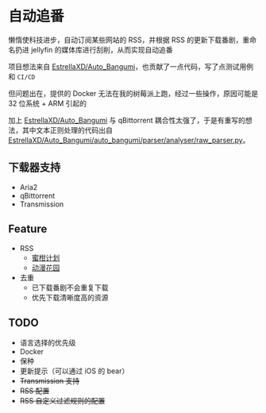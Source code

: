 # 自动追番
懒惰使科技进步，自动订阅某些网站的 RSS，并根据 RSS 的更新下载番剧，重命名扔进 jellyfin 的媒体库进行刮削，从而实现自动追番

项目想法来自 [EstrellaXD/Auto_Bangumi](https://github.com/EstrellaXD/Auto_Bangumi)，也贡献了一点代码，写了点测试用例和 `CI/CD`

但问题出在，提供的 Docker 无法在我的树莓派上跑，经过一些操作，原因可能是 32 位系统 + ARM 引起的

加上 [EstrellaXD/Auto_Bangumi](https://github.com/EstrellaXD/Auto_Bangumi) 与 qBittorrent 耦合性太强了，于是有重写的想法，其中文本正则处理的代码出自 [EstrellaXD/Auto_Bangumi/auto_bangumi/parser/analyser/raw_parser.py](https://github.com/EstrellaXD/Auto_Bangumi/blob/c9c2b28389aac6ac4d778cdc7de1a77ca024b97e/auto_bangumi/parser/analyser/raw_parser.py)。

## 下载器支持
 - Aria2
 - qBittorrent
 - Transmission

## Feature
 - RSS
   - [蜜柑计划](https://mikanani.me/)
   - [动漫花园](https://dmhy.org/)
 - 去重
   - 已下载番剧不会重复下载
   - 优先下载清晰度高的资源

## TODO
 - 语言选择的优先级
 - Docker
 - 保种
 - 更新提示（可以通过 iOS 的 bear）
 - ~~Transmission 支持~~
 - ~~RSS 配置~~
 - ~~RSS 自定义过滤规则的配置~~